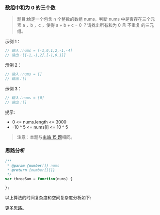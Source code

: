 ### 数组中和为 0 的三个数

> 题目:给定一个包含 n 个整数的数组 nums，判断 nums 中是否存在三个元素 a ，b ，c ，使得 a + b + c = 0 ？请找出所有和为 0 且 不重复 的三元组。


示例 1：

```js
// 输入：nums = [-1,0,1,2,-1,-4]
// 输出：[[-1,-1,2],[-1,0,1]]
```

示例 2：

```js
// 输入：nums = []
// 输出：[]
```

示例 3：

```js
// 输入：nums = [0]
// 输出：[]
```

提示:

* 0 <= nums.length <= 3000
* -10 ^ 5 <= nums[i] <= 10 ^ 5

> 注意：本题与[主站 15 题](https://leetcode-cn.com/problems/3sum/)相同。

### 思路分析



```js
/**
 * @param {number[]} nums
 * @return {number[][]}
 */
var threeSum = function(nums) {

};
```

以上算法的时间复杂度和空间复杂度分析如下:


[更多思路](https://leetcode-cn.com/problems/1fGaJU/solution/jian-dan-yi-dong-javac-pythonjs-san-shu-nu6el/)。

